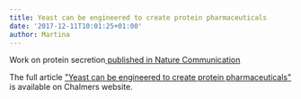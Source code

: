 ```yaml
---
title: Yeast can be engineered to create protein pharmaceuticals
date: '2017-12-11T10:01:25+01:00'
author: Martina
---
```

Work on protein secretion[ published in Nature Communication](https://www.nature.com/articles/s41467-017-00999-2) 

The full article ["Yeast can be engineered to create protein pharmaceuticals"](https://www.chalmers.se/en/departments/bio/news/Pages/Yeast-can-be-engineered-to-create-protein-pharmaceuticals.aspx) is available on Chalmers website.
